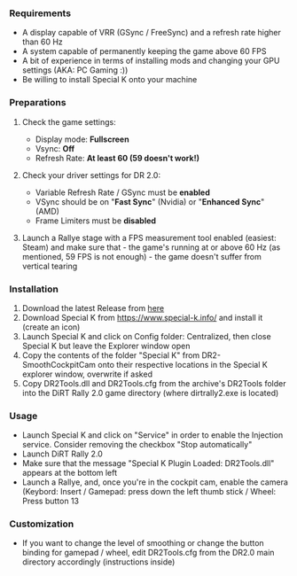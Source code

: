 ### Requirements

 - A display capable of VRR (GSync / FreeSync) and a refresh rate higher than 60 Hz
 - A system capable of permanently keeping the game above 60 FPS
 - A bit of experience in terms of installing mods and changing your GPU settings (AKA: PC Gaming :))
 - Be willing to install Special K onto your machine

### Preparations

 1. Check the game settings:

	 - Display mode: **Fullscreen**
	 - Vsync: **Off**
	 - Refresh Rate: **At least 60 (59 doesn't work!)**
	 
 2. Check your driver settings for DR 2.0:

	 - Variable Refresh Rate / GSync must be **enabled**
	 - VSync should be on "**Fast Sync**" (Nvidia) or "**Enhanced Sync**" (AMD)
	 - Frame Limiters must be **disabled**

3. Launch a Rallye stage with a FPS measurement tool enabled (easiest:
    Steam) and make sure that
    	 - the game's running at or above 60 Hz (as mentioned, 59 FPS is not enough) 
    	 - the game doesn't suffer from vertical tearing

### Installation

 1. Download the latest Release from [here](https://github.com/uilchtchuirn/DR2-SmoothCockpitCam/releases/)
 2. Download Special K from https://www.special-k.info/ and install it
   (create an icon)
 3. Launch Special K and click on Config folder: Centralized, then close
   Special K but leave the Explorer window open
 4. Copy the contents of the folder "Special K" from DR2-SmoothCockpitCam
   onto their respective locations in the Special K explorer
   window, overwrite if asked
 5. Copy DR2Tools.dll and DR2Tools.cfg from the archive's DR2Tools folder
   into the DiRT Rally 2.0 game directory (where dirtrally2.exe is
   located)

### Usage

 - Launch Special K and click on "Service" in order to enable the
   Injection service. Consider removing the checkbox "Stop
   automatically"
 - Launch DiRT Rally 2.0
 - Make sure that the message "Special K Plugin Loaded: DR2Tools.dll"
   appears at the bottom left
 - Launch a Rallye, and, once you're in the cockpit cam, enable the
   camera (Keybord: Insert / Gamepad: press down the left thumb stick /
   Wheel: Press button 13

### Customization

 - If you want to change the level of smoothing or change the button binding for gamepad / wheel, edit DR2Tools.cfg  from the DR2.0 main directory accordingly (instructions inside)
